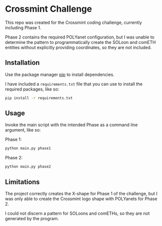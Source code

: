 # Crossmint Challenge

This repo was created for the Crossmint coding challenge, currently including Phase 1.

Phase 2 contains the required POLYanet configuration, but I was unable to determine the pattern to 
programmatically create the SOLoon and comETH entities without explicitly providing coordinates, so they are
not included.

## Installation

Use the package manager [pip](https://pip.pypa.io/en/stable/) to install dependencies.

I have included a `requirements.txt` file that you can use to install the required packages, like so:

```bash
pip install -r requirements.txt
```

## Usage

Invoke the main script with the intended Phase as a command line argument, like so:

Phase 1:

```bash
python main.py phase1
```

Phase 2:

```bash
python main.py phase2
```


## Limitations

The project correctly creates the X-shape for Phase 1 of the challenge, but I was only able to create the 
Crossmint logo shape with POLYanets for Phase 2.

I could not discern a pattern for SOLoons and comETHs, so they are not generated by the program.